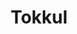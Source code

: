---
layout: item
title: Tokkul
item-id: 6529
datatable: true
id: 6529
name: "Tokkul"
members: true
lowalch: 0
highalch: 0
examine: "It's a token of some kind made from obsidian."
monsters:
  - id: 2154
    name: "TzHaar-Mej"
    members: true
    combat_level: 103
    wiki_url: "https://oldschool.runescape.wiki/w/TzHaar-Mej_(monster)"
    drops:
      - quantity: "1-71"
        rarity: 0.125
        drop_requirements: null
  - id: 2161
    name: "TzHaar-Hur"
    members: true
    combat_level: 74
    wiki_url: "https://oldschool.runescape.wiki/w/TzHaar-Hur"
    drops:
      - quantity: "1-16"
        rarity: 0.125
        drop_requirements: null
      - quantity: "3-7"
        rarity: 0.9333333333333333
        drop_requirements: null
  - id: 2167
    name: "TzHaar-Xil"
    members: true
    combat_level: 133
    wiki_url: "https://oldschool.runescape.wiki/w/TzHaar-Xil"
    drops:
      - quantity: "1-59"
        rarity: 0.125
        drop_requirements: null
  - id: 2173
    name: "TzHaar-Ket"
    members: true
    combat_level: 149
    wiki_url: "https://oldschool.runescape.wiki/w/TzHaar-Ket#Level_149"
    drops:
      - quantity: "1-103"
        rarity: 0.125
        drop_requirements: null
  - id: 7679
    name: "TzHaar-Ket"
    members: true
    combat_level: 221
    wiki_url: "https://oldschool.runescape.wiki/w/TzHaar-Ket#Level_221"
    drops:
      - quantity: "1-103"
        rarity: 0.125
        drop_requirements: null
---